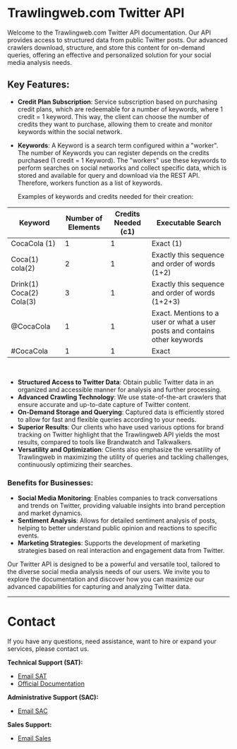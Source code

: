 # Trawlingweb.com Twitter API

Welcome to the Trawlingweb.com Twitter API documentation. Our API provides access to structured data from public Twitter posts. Our advanced crawlers download, structure, and store this content for on-demand queries, offering an effective and personalized solution for your social media analysis needs.

## Key Features:

- **Credit Plan Subscription**: Service subscription based on purchasing credit plans, which are redeemable for a number of keywords, where 1 credit = 1 keyword. This way, the client can choose the number of credits they want to purchase, allowing them to create and monitor keywords within the social network.
- **Keywords**: A Keyword is a search term configured within a "worker". The number of Keywords you can register depends on the credits purchased (1 credit = 1 Keyword). The "workers" use these keywords to perform searches on social networks and collect specific data, which is stored and available for query and download via the REST API. Therefore, workers function as a list of keywords.

    Examples of keywords and credits needed for their creation:

|           Keyword           | Number of Elements | Credits Needed (c1) |                          Executable Search                          |
|-----------------------------|---------------------|----------------------|---------------------------------------------------------------------|
|        CocaCola (1)         |          1          |           1          |                          Exact (1)                                  |
|       Coca(1) cola(2)       |          2          |           1          |            Exactly this sequence and order of words (1+2)           |
|    Drink(1) Coca(2) Cola(3) |          3          |           1          |          Exactly this sequence and order of words (1+2+3)           |
|          @CocaCola          |          1          |           1          | Exact. Mentions to a user or what a user posts and contains other keywords |
|          #CocaCola          |          1          |           1          |                          Exact                                      |

<br>

- **Structured Access to Twitter Data**: Obtain public Twitter data in an organized and accessible manner for analysis and further processing.
- **Advanced Crawling Technology**: We use state-of-the-art crawlers that ensure accurate and up-to-date capture of Twitter content.
- **On-Demand Storage and Querying**: Captured data is efficiently stored to allow for fast and flexible queries according to your needs.
- **Superior Results**: Our clients who have used various options for brand tracking on Twitter highlight that the Trawlingweb API yields the most results, compared to tools like Brandwatch and Talkwalkers.
- **Versatility and Optimization**: Clients also emphasize the versatility of Trawlingweb in maximizing the utility of queries and tackling challenges, continuously optimizing their searches.

### Benefits for Businesses:

- **Social Media Monitoring**: Enables companies to track conversations and trends on Twitter, providing valuable insights into brand perception and market dynamics.
- **Sentiment Analysis**: Allows for detailed sentiment analysis of posts, helping to better understand public opinion and reactions to specific events.
- **Marketing Strategies**: Supports the development of marketing strategies based on real interaction and engagement data from Twitter.

Our Twitter API is designed to be a powerful and versatile tool, tailored to the diverse social media analysis needs of our users. We invite you to explore the documentation and discover how you can maximize our advanced capabilities for capturing and analyzing Twitter data.

---

# Contact
If you have any questions, need assistance, want to hire or expand your services, please contact us.

**Technical Support (SAT):**
- [Email SAT](mailto:support@trawlingweb.com)
- [Official Documentation](https://docs.trawlingweb.com)

**Administrative Support (SAC):**
- [Email SAC](mailto:gestion@trawlingweb.com)

**Sales Support:**
- [Email Sales](mailto:sales@trawlingweb.com)

